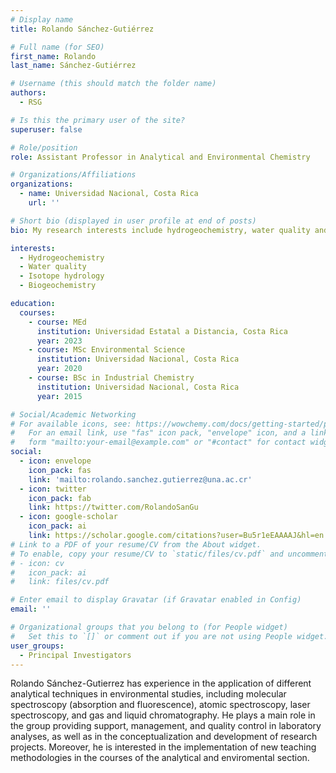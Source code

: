 ```yaml
---
# Display name
title: Rolando Sánchez-Gutiérrez

# Full name (for SEO)
first_name: Rolando
last_name: Sánchez-Gutiérrez

# Username (this should match the folder name)
authors:
  - RSG

# Is this the primary user of the site?
superuser: false

# Role/position
role: Assistant Professor in Analytical and Environmental Chemistry

# Organizations/Affiliations
organizations:
  - name: Universidad Nacional, Costa Rica
    url: ''

# Short bio (displayed in user profile at end of posts)
bio: My research interests include hydrogeochemistry, water quality and isotope hydrology.

interests:
  - Hydrogeochemistry
  - Water quality
  - Isotope hydrology
  - Biogeochemistry

education:
  courses:
    - course: MEd 
      institution: Universidad Estatal a Distancia, Costa Rica
      year: 2023
    - course: MSc Environmental Science
      institution: Universidad Nacional, Costa Rica
      year: 2020
    - course: BSc in Industrial Chemistry
      institution: Universidad Nacional, Costa Rica
      year: 2015

# Social/Academic Networking
# For available icons, see: https://wowchemy.com/docs/getting-started/page-builder/#icons
#   For an email link, use "fas" icon pack, "envelope" icon, and a link in the
#   form "mailto:your-email@example.com" or "#contact" for contact widget.
social:
  - icon: envelope
    icon_pack: fas
    link: 'mailto:rolando.sanchez.gutierrez@una.ac.cr'
  - icon: twitter
    icon_pack: fab
    link: https://twitter.com/RolandoSanGu
  - icon: google-scholar
    icon_pack: ai
    link: https://scholar.google.com/citations?user=Bu5r1eEAAAAJ&hl=en
# Link to a PDF of your resume/CV from the About widget.
# To enable, copy your resume/CV to `static/files/cv.pdf` and uncomment the lines below.
# - icon: cv
#   icon_pack: ai
#   link: files/cv.pdf

# Enter email to display Gravatar (if Gravatar enabled in Config)
email: ''

# Organizational groups that you belong to (for People widget)
#   Set this to `[]` or comment out if you are not using People widget.
user_groups:
  - Principal Investigators
---
```


Rolando Sánchez-Gutierrez has experience in the application of different analytical techniques in environmental studies, including molecular spectroscopy (absorption and fluorescence), atomic spectroscopy, laser spectroscopy, and gas and liquid chromatography. He plays a main role in the group providing support, management, and quality control in laboratory analyses, as well as in the conceptualization and development of research projects. Moreover, he is interested in the implementation of new teaching methodologies in the courses of the analytical and enviromental section.
